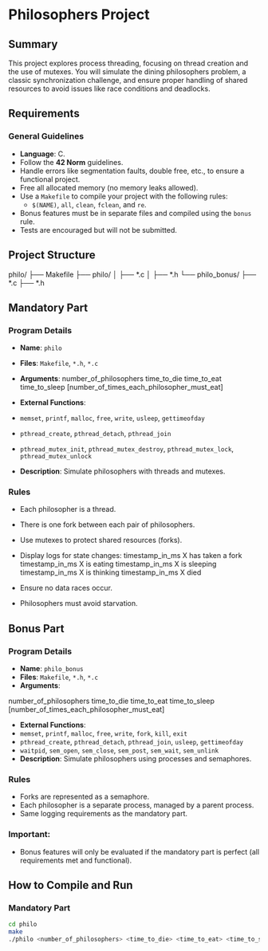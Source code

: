 # Philosophers Project

## Summary
This project explores process threading, focusing on thread creation and the use of mutexes. You will simulate the dining philosophers problem, a classic synchronization challenge, and ensure proper handling of shared resources to avoid issues like race conditions and deadlocks.

## Requirements

### General Guidelines
- **Language**: C.
- Follow the **42 Norm** guidelines.
- Handle errors like segmentation faults, double free, etc., to ensure a functional project.
- Free all allocated memory (no memory leaks allowed).
- Use a `Makefile` to compile your project with the following rules:
  - `$(NAME)`, `all`, `clean`, `fclean`, and `re`.
- Bonus features must be in separate files and compiled using the `bonus` rule.
- Tests are encouraged but will not be submitted.

## Project Structure
philo/ ├── Makefile ├── philo/ │ ├── *.c │ ├── *.h └── philo_bonus/ ├── *.c ├── *.h


## Mandatory Part

### Program Details
- **Name**: `philo`
- **Files**: `Makefile`, `*.h`, `*.c`
- **Arguments**:
number_of_philosophers time_to_die time_to_eat time_to_sleep [number_of_times_each_philosopher_must_eat]

- **External Functions**:
- `memset`, `printf`, `malloc`, `free`, `write`, `usleep`, `gettimeofday`
- `pthread_create`, `pthread_detach`, `pthread_join`
- `pthread_mutex_init`, `pthread_mutex_destroy`, `pthread_mutex_lock`, `pthread_mutex_unlock`
- **Description**: Simulate philosophers with threads and mutexes.

### Rules
- Each philosopher is a thread.
- There is one fork between each pair of philosophers.
- Use mutexes to protect shared resources (forks).
- Display logs for state changes:
timestamp_in_ms X has taken a fork timestamp_in_ms X is eating timestamp_in_ms X is sleeping timestamp_in_ms X is thinking timestamp_in_ms X died

- Ensure no data races occur.
- Philosophers must avoid starvation.

## Bonus Part

### Program Details
- **Name**: `philo_bonus`
- **Files**: `Makefile`, `*.h`, `*.c`
- **Arguments**:

number_of_philosophers time_to_die time_to_eat time_to_sleep [number_of_times_each_philosopher_must_eat]


- **External Functions**:
- `memset`, `printf`, `malloc`, `free`, `write`, `fork`, `kill`, `exit`
- `pthread_create`, `pthread_detach`, `pthread_join`, `usleep`, `gettimeofday`
- `waitpid`, `sem_open`, `sem_close`, `sem_post`, `sem_wait`, `sem_unlink`
- **Description**: Simulate philosophers using processes and semaphores.

### Rules
- Forks are represented as a semaphore.
- Each philosopher is a separate process, managed by a parent process.
- Same logging requirements as the mandatory part.

### Important:
- Bonus features will only be evaluated if the mandatory part is perfect (all requirements met and functional).

## How to Compile and Run

### Mandatory Part
```bash
cd philo
make
./philo <number_of_philosophers> <time_to_die> <time_to_eat> <time_to_sleep> [number_of_times_each_philosopher_must_eat]

